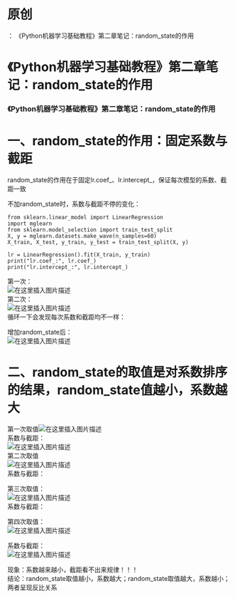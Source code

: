 # 原创

： 《Python机器学习基础教程》第二章笔记：random_state的作用

# 《Python机器学习基础教程》第二章笔记：random_state的作用

### 《Python机器学习基础教程》第二章笔记：random_state的作用

# 一、random_state的作用：固定系数与截距

random_state的作用在于固定lr.coef_、lr.intercept_，保证每次模型的系数、截距一致

不加random_state时，系数与截距不停的变化：

```
from sklearn.linear_model import LinearRegression
import mglearn
from sklearn.model_selection import train_test_split
X, y = mglearn.datasets.make_wave(n_samples=60)
X_train, X_test, y_train, y_test = train_test_split(X, y)

lr = LinearRegression().fit(X_train, y_train)
print("lr.coef_:", lr.coef_)
print("lr.intercept_:", lr.intercept_)

```

第一次：<br/> <img alt="在这里插入图片描述" src="https://img-blog.csdnimg.cn/20200618102908872.png"/><br/>
第二次：<br/> <img alt="在这里插入图片描述" src="https://img-blog.csdnimg.cn/20200618102933213.png?x-oss-process=image/watermark,type_ZmFuZ3poZW5naGVpdGk,shadow_10,text_aHR0cHM6Ly9ibG9nLmNzZG4ubmV0L3B5dGhvbl9fcmVwb3J0ZWQ=,size_16,color_FFFFFF,t_70"/><br/>
循环一下会发现每次系数和截距均不一样：

增加random_state后：<br/> <img alt="在这里插入图片描述" src="https://img-blog.csdnimg.cn/2020061810331062.png?x-oss-process=image/watermark,type_ZmFuZ3poZW5naGVpdGk,shadow_10,text_aHR0cHM6Ly9ibG9nLmNzZG4ubmV0L3B5dGhvbl9fcmVwb3J0ZWQ=,size_16,color_FFFFFF,t_70"/>

# 二、random_state的取值是对系数排序的结果，random_state值越小，系数越大

第一次取值<img alt="在这里插入图片描述" src="https://img-blog.csdnimg.cn/2020061810341131.png"/><br/>
系数与截距：<br/> <img alt="在这里插入图片描述" src="https://img-blog.csdnimg.cn/20200618103433132.png?x-oss-process=image/watermark,type_ZmFuZ3poZW5naGVpdGk,shadow_10,text_aHR0cHM6Ly9ibG9nLmNzZG4ubmV0L3B5dGhvbl9fcmVwb3J0ZWQ=,size_16,color_FFFFFF,t_70"/><br/>
第二次取值<br/> <img alt="在这里插入图片描述" src="https://img-blog.csdnimg.cn/20200618103658144.png"/><br/> 系数与截距：

第三次取值：<br/> <img alt="在这里插入图片描述" src="https://img-blog.csdnimg.cn/20200618103741924.png"/><br/> 系数与截距：

第四次取值：<br/> <img alt="在这里插入图片描述" src="https://img-blog.csdnimg.cn/20200618103516543.png"/>

系数与截距：<br/> <img alt="在这里插入图片描述" src="https://img-blog.csdnimg.cn/20200618103504900.png?x-oss-process=image/watermark,type_ZmFuZ3poZW5naGVpdGk,shadow_10,text_aHR0cHM6Ly9ibG9nLmNzZG4ubmV0L3B5dGhvbl9fcmVwb3J0ZWQ=,size_16,color_FFFFFF,t_70"/>

现象：系数越来越小，截距看不出来规律！！！<br/> 结论：random_state取值越小，系数越大；random_state取值越大，系数越小；两者呈现反比关系
